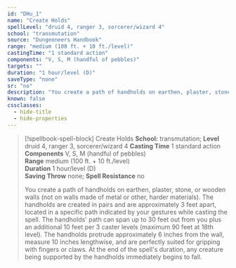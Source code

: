 ```yaml
---
id: "DHu_1"
name: "Create Holds"
spellLevel: "druid 4, ranger 3, sorcerer/wizard 4"
school: "transmutation"
source: "Dungeoneers Handbook"
range: "medium (100 ft. + 10 ft./level)"
castingTime: "1 standard action"
components: "V, S, M (handful of pebbles)"
targets: ""
duration: "1 hour/level (D)"
saveType: "none"
sr: "no"
description: "You create a path of handholds on earthen, plaster, stone, or wooden walls (not on walls made of metal or other, harder materials). The handholds are created in pairs and are approximately 3 feet apart, located in a specific path indicated by your gestures while casting the spell. The handholds' path can span up to 30 feet out from you plus an additional 10 feet per 3 caster levels (maximum 90 feet at 18th level). The handholds protrude approximately 6 inches from the wall, measure 10 inches lengthwise, and are perfectly suited for gripping with fingers or claws. At the end of the spell's duration, any creature being supported by the handholds immediately begins to fall."
known: false
cssclasses:
  - hide-title
  - hide-properties
---
```


> [!spellbook-spell-block] Create Holds
> **School:** transmutation; **Level** druid 4, ranger 3, sorcerer/wizard 4
> **Casting Time** 1 standard action  
> **Components** V, S, M (handful of pebbles)  
> **Range** medium (100 ft. + 10 ft./level)  
> **Duration** 1 hour/level (D)  
> **Saving Throw** none; **Spell Resistance** no
> 
> You create a path of handholds on earthen, plaster, stone, or wooden walls (not on walls made of metal or other, harder materials). The handholds are created in pairs and are approximately 3 feet apart, located in a specific path indicated by your gestures while casting the spell. The handholds' path can span up to 30 feet out from you plus an additional 10 feet per 3 caster levels (maximum 90 feet at 18th level). The handholds protrude approximately 6 inches from the wall, measure 10 inches lengthwise, and are perfectly suited for gripping with fingers or claws. At the end of the spell's duration, any creature being supported by the handholds immediately begins to fall.
